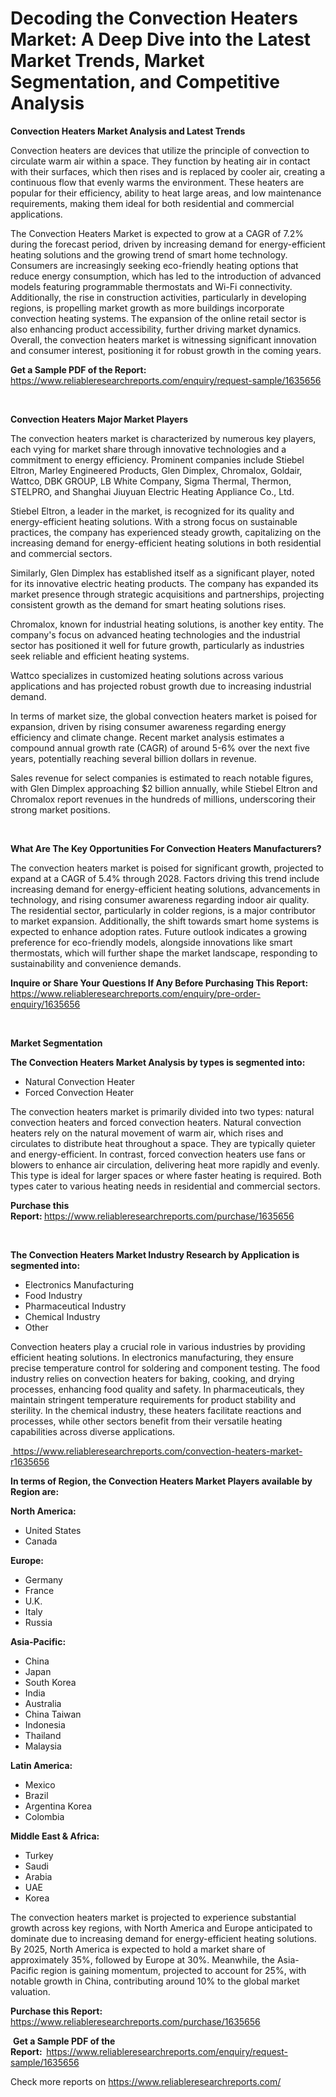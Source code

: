 <p><h1>Decoding the Convection Heaters Market: A Deep Dive into the Latest Market Trends, Market Segmentation, and Competitive Analysis</h1></p><p><strong>Convection Heaters Market Analysis and Latest Trends</strong></p>
<p><p>Convection heaters are devices that utilize the principle of convection to circulate warm air within a space. They function by heating air in contact with their surfaces, which then rises and is replaced by cooler air, creating a continuous flow that evenly warms the environment. These heaters are popular for their efficiency, ability to heat large areas, and low maintenance requirements, making them ideal for both residential and commercial applications.</p><p>The Convection Heaters Market is expected to grow at a CAGR of 7.2% during the forecast period, driven by increasing demand for energy-efficient heating solutions and the growing trend of smart home technology. Consumers are increasingly seeking eco-friendly heating options that reduce energy consumption, which has led to the introduction of advanced models featuring programmable thermostats and Wi-Fi connectivity. Additionally, the rise in construction activities, particularly in developing regions, is propelling market growth as more buildings incorporate convection heating systems. The expansion of the online retail sector is also enhancing product accessibility, further driving market dynamics. Overall, the convection heaters market is witnessing significant innovation and consumer interest, positioning it for robust growth in the coming years.</p></p>
<p><strong>Get a Sample PDF of the Report:&nbsp;</strong> <a href="https://www.reliableresearchreports.com/enquiry/request-sample/1635656?utm_campaign=2243&utm_medium=2&utm_source=Github&utm_content=ia&utm_term=08042025&utm_id=convection-heaters">https://www.reliableresearchreports.com/enquiry/request-sample/1635656</a></p>
<p>&nbsp;</p>
<p><strong>Convection Heaters Major Market Players</strong></p>
<p><p>The convection heaters market is characterized by numerous key players, each vying for market share through innovative technologies and a commitment to energy efficiency. Prominent companies include Stiebel Eltron, Marley Engineered Products, Glen Dimplex, Chromalox, Goldair, Wattco, DBK GROUP, LB White Company, Sigma Thermal, Thermon, STELPRO, and Shanghai Jiuyuan Electric Heating Appliance Co., Ltd.</p><p>Stiebel Eltron, a leader in the market, is recognized for its quality and energy-efficient heating solutions. With a strong focus on sustainable practices, the company has experienced steady growth, capitalizing on the increasing demand for energy-efficient heating solutions in both residential and commercial sectors.</p><p>Similarly, Glen Dimplex has established itself as a significant player, noted for its innovative electric heating products. The company has expanded its market presence through strategic acquisitions and partnerships, projecting consistent growth as the demand for smart heating solutions rises.</p><p>Chromalox, known for industrial heating solutions, is another key entity. The company's focus on advanced heating technologies and the industrial sector has positioned it well for future growth, particularly as industries seek reliable and efficient heating systems. </p><p>Wattco specializes in customized heating solutions across various applications and has projected robust growth due to increasing industrial demand. </p><p>In terms of market size, the global convection heaters market is poised for expansion, driven by rising consumer awareness regarding energy efficiency and climate change. Recent market analysis estimates a compound annual growth rate (CAGR) of around 5-6% over the next five years, potentially reaching several billion dollars in revenue.</p><p>Sales revenue for select companies is estimated to reach notable figures, with Glen Dimplex approaching $2 billion annually, while Stiebel Eltron and Chromalox report revenues in the hundreds of millions, underscoring their strong market positions.</p></p>
<p>&nbsp;</p>
<p><strong>What Are The Key Opportunities For Convection Heaters Manufacturers?</strong></p>
<p><p>The convection heaters market is poised for significant growth, projected to expand at a CAGR of 5.4% through 2028. Factors driving this trend include increasing demand for energy-efficient heating solutions, advancements in technology, and rising consumer awareness regarding indoor air quality. The residential sector, particularly in colder regions, is a major contributor to market expansion. Additionally, the shift towards smart home systems is expected to enhance adoption rates. Future outlook indicates a growing preference for eco-friendly models, alongside innovations like smart thermostats, which will further shape the market landscape, responding to sustainability and convenience demands.</p></p>
<p><strong>Inquire or Share Your Questions If Any Before Purchasing This Report:</strong> <a href="https://www.reliableresearchreports.com/enquiry/pre-order-enquiry/1635656?utm_campaign=2243&utm_medium=2&utm_source=Github&utm_content=ia&utm_term=08042025&utm_id=convection-heaters">https://www.reliableresearchreports.com/enquiry/pre-order-enquiry/1635656</a></p>
<p>&nbsp;</p>
<p><strong>Market Segmentation</strong></p>
<p><strong>The Convection Heaters Market Analysis by types is segmented into:</strong></p>
<p><ul><li>Natural Convection Heater</li><li>Forced Convection Heater</li></ul></p>
<p><p>The convection heaters market is primarily divided into two types: natural convection heaters and forced convection heaters. Natural convection heaters rely on the natural movement of warm air, which rises and circulates to distribute heat throughout a space. They are typically quieter and energy-efficient. In contrast, forced convection heaters use fans or blowers to enhance air circulation, delivering heat more rapidly and evenly. This type is ideal for larger spaces or where faster heating is required. Both types cater to various heating needs in residential and commercial sectors.</p></p>
<p><strong>Purchase this Report:&nbsp;</strong><a href="https://www.reliableresearchreports.com/purchase/1635656?utm_campaign=2243&utm_medium=2&utm_source=Github&utm_content=ia&utm_term=08042025&utm_id=convection-heaters">https://www.reliableresearchreports.com/purchase/1635656</a></p>
<p>&nbsp;</p>
<p><strong>The Convection Heaters Market Industry Research by Application is segmented into:</strong></p>
<p><ul><li>Electronics Manufacturing</li><li>Food Industry</li><li>Pharmaceutical Industry</li><li>Chemical Industry</li><li>Other</li></ul></p>
<p><p>Convection heaters play a crucial role in various industries by providing efficient heating solutions. In electronics manufacturing, they ensure precise temperature control for soldering and component testing. The food industry relies on convection heaters for baking, cooking, and drying processes, enhancing food quality and safety. In pharmaceuticals, they maintain stringent temperature requirements for product stability and sterility. In the chemical industry, these heaters facilitate reactions and processes, while other sectors benefit from their versatile heating capabilities across diverse applications.</p></p>
<p><a href="https://www.reliableresearchreports.com/convection-heaters-market-r1635656?utm_campaign=2243&utm_medium=2&utm_source=Github&utm_content=ia&utm_term=08042025&utm_id=convection-heaters">&nbsp;https://www.reliableresearchreports.com/convection-heaters-market-r1635656</a></p>
<p><strong>In terms of Region, the Convection Heaters Market Players available by Region are:</strong></p>
<p>
    <p> <strong> North America: </strong>
        <ul>
            <li>United States</li>
            <li>Canada</li>
        </ul>
        </p> 
    <p> <strong> Europe: </strong>
        <ul>
            <li>Germany</li>
            <li>France</li>
            <li>U.K.</li>
            <li>Italy</li>
            <li>Russia</li>
        </ul>
        </p> 
    <p> <strong> Asia-Pacific: </strong>
        <ul>
            <li>China</li>
            <li>Japan</li>
            <li>South Korea</li>
            <li>India</li>
            <li>Australia</li>
            <li>China Taiwan</li>
            <li>Indonesia</li>
            <li>Thailand</li>
            <li>Malaysia</li>
        </ul>
        </p> 
    <p> <strong> Latin America: </strong>
        <ul>
            <li>Mexico</li>
            <li>Brazil</li>
            <li>Argentina Korea</li>
            <li>Colombia</li>
        </ul>
        </p> 
    <p> <strong> Middle East & Africa: </strong>
        <ul>
            <li>Turkey</li>
            <li>Saudi</li>
            <li>Arabia</li>
            <li>UAE</li>
            <li>Korea</li>
        </ul>
    </p>
    </p>
<p><p>The convection heaters market is projected to experience substantial growth across key regions, with North America and Europe anticipated to dominate due to increasing demand for energy-efficient heating solutions. By 2025, North America is expected to hold a market share of approximately 35%, followed by Europe at 30%. Meanwhile, the Asia-Pacific region is gaining momentum, projected to account for 25%, with notable growth in China, contributing around 10% to the global market valuation.</p></p>
<p><strong>Purchase this Report: </strong><a href="https://www.reliableresearchreports.com/purchase/1635656?utm_campaign=2243&utm_medium=2&utm_source=Github&utm_content=ia&utm_term=08042025&utm_id=convection-heaters">https://www.reliableresearchreports.com/purchase/1635656</a></p>
<p>&nbsp;<strong>Get a Sample PDF of the Report:&nbsp;&nbsp;</strong><a href="https://www.reliableresearchreports.com/enquiry/request-sample/1635656?utm_campaign=2243&utm_medium=2&utm_source=Github&utm_content=ia&utm_term=08042025&utm_id=convection-heaters">https://www.reliableresearchreports.com/enquiry/request-sample/1635656</a></p>
<p><strong></strong></p>
<p>Check more reports on <a href="https://www.reliableresearchreports.com/?utm_campaign=2243&utm_medium=2&utm_source=Github&utm_content=ia&utm_term=08042025&utm_id=convection-heaters">https://www.reliableresearchreports.com/</a></p>